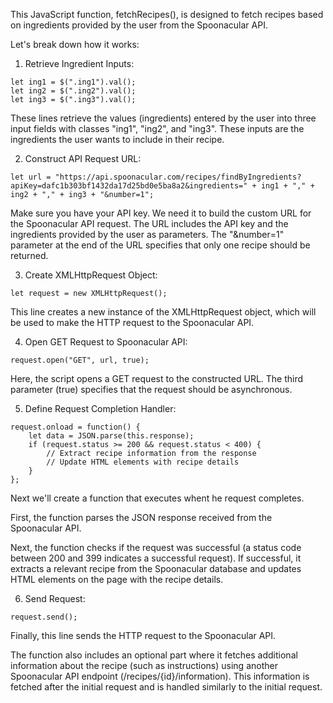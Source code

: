 This JavaScript function, fetchRecipes(), is designed to fetch recipes based on ingredients provided by the user from the Spoonacular API. 

Let's break down how it works:

1. Retrieve Ingredient Inputs:


```
let ing1 = $(".ing1").val();
let ing2 = $(".ing2").val();
let ing3 = $(".ing3").val();
```

These lines retrieve the values (ingredients) entered by the user into three input fields with classes "ing1", "ing2", and "ing3". These inputs are the ingredients the user wants to include in their recipe.

2. Construct API Request URL:



```let url = "https://api.spoonacular.com/recipes/findByIngredients?apiKey=dafc1b303bf1432da17d25bd0e5ba8a2&ingredients=" + ing1 + "," + ing2 + "," + ing3 + "&number=1";```

Make sure you have your API key. We need it to build the custom URL for the Spoonacular API request. The URL includes the API key and the ingredients provided by the user as parameters. The "&number=1" parameter at the end of the URL specifies that only one recipe should be returned.

3. Create XMLHttpRequest Object:

```let request = new XMLHttpRequest();```

This line creates a new instance of the XMLHttpRequest object, which will be used to make the HTTP request to the Spoonacular API.

4. Open GET Request to Spoonacular API:

```request.open("GET", url, true);```

Here, the script opens a GET request to the constructed URL. The third parameter (true) specifies that the request should be asynchronous.

5. Define Request Completion Handler:

```
request.onload = function() {
    let data = JSON.parse(this.response);
    if (request.status >= 200 && request.status < 400) {
        // Extract recipe information from the response
        // Update HTML elements with recipe details
    }
}; 
```

Next we'll create a function that executes whent he request completes.

First, the function parses the JSON response received from the Spoonacular API. 

Next, the function checks if the request was successful (a status code between 200 and 399 indicates a successful request). If successful, it extracts a relevant recipe from the Spoonacular database and updates HTML elements on the page with the recipe details.

6. Send Request:


```request.send();```

Finally, this line sends the HTTP request to the Spoonacular API.

The function also includes an optional part where it fetches additional information about the recipe (such as instructions) using another Spoonacular API endpoint (/recipes/{id}/information). This information is fetched after the initial request and is handled similarly to the initial request.